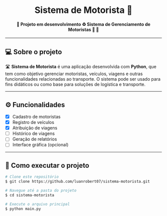 <h1 align="center">
    Sistema de Motorista 🚗
</h1>

<h4 align="center"> 
	🚧 Projeto em desenvolvimento ♻️ Sistema de Gerenciamento de Motoristas 🚀 🚧
</h4>

---

## 💻 Sobre o projeto

🛣️ **Sistema de Motorista** é uma aplicação desenvolvida com **Python**, que tem como objetivo gerenciar motoristas, veículos, viagens e outras funcionalidades relacionadas ao transporte. O sistema pode ser usado para fins didáticos ou como base para soluções de logística e transporte.

---

## ⚙️ Funcionalidades

- [x] Cadastro de motoristas
- [x] Registro de veículos
- [x] Atribuição de viagens
- [ ] Histórico de viagens
- [ ] Geração de relatórios
- [ ] Interface gráfica (opcional)

---

## 🚀 Como executar o projeto

```bash
# Clone este repositório
$ git clone https://github.com/luanrobert07/sistema-motorista.git

# Navegue até a pasta do projeto
$ cd sistema-motorista

# Execute o arquivo principal
$ python main.py
